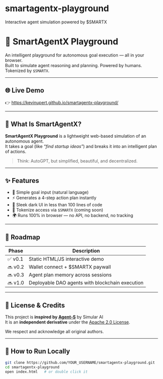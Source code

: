 # smartagentx-playground
Interactive agent simulation powered by $SMARTX
# 🚀 SmartAgentX Playground

An intelligent playground for autonomous goal execution — all in your browser.  
Built to simulate agent reasoning and planning. Powered by humans. Tokenized by `$SMARTX`.

---

## 🌐 Live Demo

👉 https://kevinupert.github.io/smartagentx-playground/

---

## 🧠 What Is SmartAgentX?

**SmartAgentX Playground** is a lightweight web-based simulation of an autonomous agent.  
It takes a goal (like _“find startup ideas”_) and breaks it into an intelligent plan of actions.

> Think: AutoGPT, but simplified, beautiful, and decentralized.

---

## ✨ Features

- 🧩 Simple goal input (natural language)
- ⚡ Generates a 4-step action plan instantly
- 🎨 Sleek dark UI in less than 100 lines of code
- 💸 Tokenize access via `$SMARTX` (coming soon)
- 🌍 Runs 100% in browser — no API, no backend, no tracking

---

## 🔮 Roadmap

| Phase | Description |
|-------|-------------|
| ✅ v0.1 | Static HTML/JS interactive demo |
| 🔜 v0.2 | Wallet connect + $SMARTX paywall |
| 🔜 v0.3 | Agent plan memory across sessions |
| 🔜 v1.0 | Deployable DAO agents with blockchain execution |

---

## 🧾 License & Credits

This project is **inspired by [Agent-S](https://github.com/simular-ai/Agent-S)** by Simular AI  
It is an **independent derivative** under the [Apache 2.0 License](https://www.apache.org/licenses/LICENSE-2.0).

We respect and acknowledge all original authors.

---

## 🧪 How to Run Locally

```bash
git clone https://github.com/YOUR_USERNAME/smartagentx-playground.git
cd smartagentx-playground
open index.html   # or double click it
